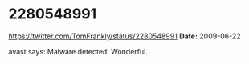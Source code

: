 # 2280548991
https://twitter.com/TomFrankly/status/2280548991
**Date:** 2009-06-22

avast says: Malware detected! Wonderful.
